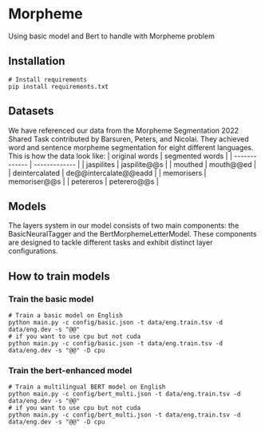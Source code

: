 # Morpheme
Using basic model and Bert to handle with Morpheme problem

## Installation
```shell
# Install requirements
pip install requirements.txt
```

## Datasets
We have referenced our data from the Morpheme Segmentation 2022 Shared Task contributed by Barsuren, Peters, and Nicolai. They achieved word and sentence morpheme segmentation for eight different languages. This is how the data look like:
| original words  | segmented words |
| ------------- | ------------- |
| jaspilites  | jaspilite@@s  |
| mouthed  | mouth@@ed  |
| deintercalated  | de@@intercalate@@eadd  |
| memorisers  | memoriser@@s |
| petereros  | peterero@@s |

## Models
The layers system in our model consists of two main components: the BasicNeuralTagger and the BertMorphemeLetterModel. These components are designed to tackle different tasks and exhibit distinct layer configurations.

## How to train models
### Train the basic model
```shell
# Train a basic model on English
python main.py -c config/basic.json -t data/eng.train.tsv -d data/eng.dev -s "@@"
# if you want to use cpu but not cuda
python main.py -c config/basic.json -t data/eng.train.tsv -d data/eng.dev -s "@@" -D cpu
```
### Train the bert-enhanced model
```shell
# Train a multilingual BERT model on English
python main.py -c config/bert_multi.json -t data/eng.train.tsv -d data/eng.dev -s "@@"
# if you want to use cpu but not cuda
python main.py -c config/bert_multi.json -t data/eng.train.tsv -d data/eng.dev -s "@@" -D cpu
```

